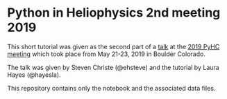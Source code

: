# Python in Heliophysics 2nd meeting 2019

This short tutorial was given as the second part of a [talk](https://drive.google.com/open?id=1A_9wfpmamrZJCQOF64LJ716jGURIoh2I)
at the [2019 PyHC meeting](http://heliopython.org/meetings/)
which took place from May 21-23, 2019 in Boulder Colorado.

The talk was given by Steven Christe (@ehsteve) and the tutorial by Laura Hayes (@hayesla).

This repository contains only the notebook and the associated data files.
